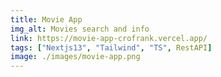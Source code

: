 ```yaml
---
title: Movie App
img_alt: Movies search and info
link: https://movie-app-crofrank.vercel.app/
tags: ["Nextjs13", "Tailwind", "TS", RestAPI]
image: ./images/movie-app.png
---
```

